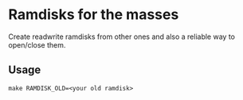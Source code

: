 # Ramdisks for the masses

Create readwrite ramdisks from other ones and also a reliable way to
open/close them.

## Usage

	make RAMDISK_OLD=<your old ramdisk>
